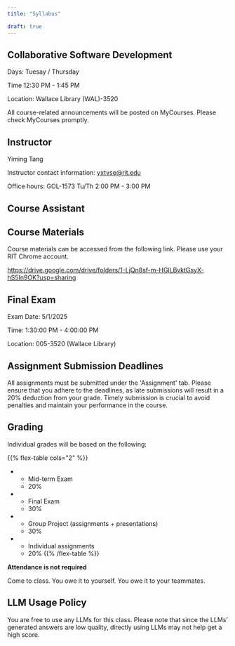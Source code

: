 ```yaml
---
title: "Syllabus"

draft: true
---
```


## Collaborative Software Development

Days: Tuesay / Thursday

Time 12:30 PM - 1:45 PM

Location: Wallace Library (WAL)-3520

All course-related announcements will be posted on MyCourses. Please check MyCourses promptly.

## Instructor

Yiming Tang

Instructor contact information: yxtvse@rit.edu

Office hours: GOL-1573 Tu/Th 2:00 PM - 3:00 PM

## Course Assistant

## Course Materials

Course materials can be accessed from the following link. Please use your RIT Chrome account.

https://drive.google.com/drive/folders/1-LjQn8sf-m-HGlLBvktGsyX-hS5In9OK?usp=sharing

## Final Exam

Exam Date: 5/1/2025

Time: 1:30:00 PM - 4:00:00 PM

Location: 005-3520 (Wallace Library)

## Assignment Submission Deadlines

All assignments must be submitted under the 'Assignment' tab. Please ensure that you adhere to the deadlines, as late submissions will result in a 20% deduction from your grade. Timely submission is crucial to avoid penalties and maintain your performance in the course.

## Grading

Individual grades will be based on the following:

{{% flex-table cols="2" %}}
- * Mid-term Exam
  * 20%

- * Final Exam
  * 30%

- * Group Project (assignments + presentations)
  * 30%

- * Individual assignments
  * 20%
{{% /flex-table %}}

**Attendance is not required**

Come to class. You owe it to yourself. You owe it to your teammates.

## LLM Usage Policy

You are free to use any LLMs for this class. Please note that since the LLMs’ generated answers are low quality, directly using LLMs may not help get a high score.